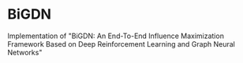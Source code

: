 # BiGDN
Implementation of "BiGDN: An End-To-End Influence Maximization Framework Based on Deep Reinforcement Learning and Graph Neural Networks"

